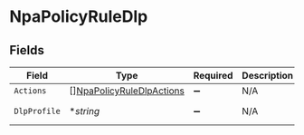 # NpaPolicyRuleDlp


## Fields

| Field                                                                       | Type                                                                        | Required                                                                    | Description                                                                 | Example                                                                     |
| --------------------------------------------------------------------------- | --------------------------------------------------------------------------- | --------------------------------------------------------------------------- | --------------------------------------------------------------------------- | --------------------------------------------------------------------------- |
| `Actions`                                                                   | [][NpaPolicyRuleDlpActions](../../models/shared/npapolicyruledlpactions.md) | :heavy_minus_sign:                                                          | N/A                                                                         | allow                                                                       |
| `DlpProfile`                                                                | **string*                                                                   | :heavy_minus_sign:                                                          | N/A                                                                         | Payment Card                                                                |